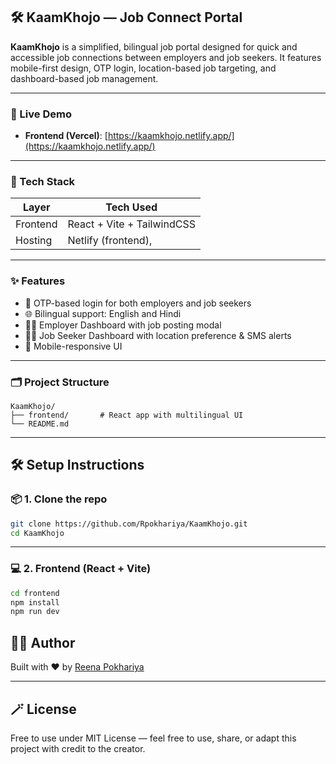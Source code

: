 
## 🛠️ KaamKhojo — Job Connect Portal

**KaamKhojo** is a simplified, bilingual job portal designed for quick and accessible job connections between employers and job seekers. It features mobile-first design, OTP login, location-based job targeting, and dashboard-based job management.

---

### 🚀 Live Demo

- **Frontend (Vercel)**: [https://kaamkhojo.netlify.app/](https://kaamkhojo.netlify.app/)

---

### 🧰 Tech Stack

| Layer     | Tech Used                          |
|-----------|------------------------------------|
| Frontend  | React + Vite + TailwindCSS         |
| Hosting   | Netlify (frontend),                 |

---

### ✨ Features

- 🔁 OTP-based login for both employers and job seekers
- 🌐 Bilingual support: English and Hindi
- 🧑‍💼 Employer Dashboard with job posting modal
- 🧑‍🔧 Job Seeker Dashboard with location preference & SMS alerts
- 📱 Mobile-responsive UI

---

### 🗂 Project Structure

```
KaamKhojo/
├── frontend/       # React app with multilingual UI
└── README.md
```

---

## 🛠️ Setup Instructions

### 📦 1. Clone the repo

```bash
git clone https://github.com/Rpokhariya/KaamKhojo.git
cd KaamKhojo
```

---

### 💻 2. Frontend (React + Vite)

```bash
cd frontend
npm install
npm run dev
```

## 🧑‍💻 Author

Built with ❤️ by [Reena Pokhariya](https://github.com/Rpokhariya)

---

## 🪄 License

Free to use under MIT License — feel free to use, share, or adapt this project with credit to the creator.
